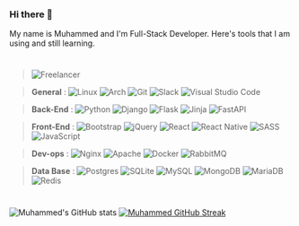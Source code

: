### Hi there 👋
 My name is Muhammed and I'm Full-Stack Developer. Here's tools that I am using and still learning.
 #

> ![Freelancer](https://img.shields.io/badge/Freelancer-29B2FE?style=for-the-badge&logo=Freelancer&logoColor=white)

> **General**  : ![Linux](https://img.shields.io/badge/Linux-FCC624?style=for-the-badge&logo=linux&logoColor=black)
> ![Arch](https://img.shields.io/badge/Arch%20Linux-1793D1?logo=arch-linux&logoColor=fff&style=for-the-badge)
> ![Git](https://img.shields.io/badge/git-%23F05033.svg?style=for-the-badge&logo=git&logoColor=white)
> ![Slack](https://img.shields.io/badge/Slack-4A154B?style=for-the-badge&logo=slack&logoColor=white)
> ![Visual Studio Code](https://img.shields.io/badge/Visual%20Studio%20Code-0078d7.svg?style=for-the-badge&logo=visual-studio-code&logoColor=white)

> **Back-End**   :   ![Python](https://img.shields.io/badge/python-3670A0?style=for-the-badge&logo=python&logoColor=ffdd54)
> ![Django](https://img.shields.io/badge/django-%23092E20.svg?style=for-the-badge&logo=django&logoColor=009639)
> ![Flask](https://img.shields.io/badge/flask-%23000.svg?style=for-the-badge&logo=flask&logoColor=F05033)
> ![Jinja](https://img.shields.io/badge/jinja-black.svg?style=for-the-badge&logo=jinja&logoColor=white)
> ![FastAPI](https://img.shields.io/badge/FastAPI-005571?style=for-the-badge&logo=fastapi)

> **Front-End** : ![Bootstrap](https://img.shields.io/badge/bootstrap-%23563D7C.svg?style=for-the-badge&logo=bootstrap&logoColor=white)
> ![jQuery](https://img.shields.io/badge/jquery-%230769AD.svg?style=for-the-badge&logo=jquery&logoColor=white)
> ![React](https://img.shields.io/badge/react-%2320232a.svg?style=for-the-badge&logo=react&logoColor=%2361DAFB)
> ![React Native](https://img.shields.io/badge/react_native-%2320232a.svg?style=for-the-badge&logo=react&logoColor=%2361DAFB)
> ![SASS](https://img.shields.io/badge/SASS-hotpink.svg?style=for-the-badge&logo=SASS&logoColor=white)
> ![JavaScript](https://img.shields.io/badge/javascript-%23323330.svg?style=for-the-badge&logo=javascript&logoColor=%23F7DF1E)

> **Dev-ops** : ![Nginx](https://img.shields.io/badge/nginx-%23009639.svg?style=for-the-badge&logo=nginx&logoColor=white)
> ![Apache](https://img.shields.io/badge/apache-%23D42029.svg?style=for-the-badge&logo=apache&logoColor=white)
> ![Docker](https://img.shields.io/badge/docker-%230db7ed.svg?style=for-the-badge&logo=docker&logoColor=white)
> ![RabbitMQ](https://img.shields.io/badge/Rabbitmq-FF6600?style=for-the-badge&logo=rabbitmq&logoColor=white)
<!--
> ![Jenkins](https://img.shields.io/badge/jenkins-%232C5263.svg?style=for-the-badge&logo=jenkins&logoColor=white)
> -->

> **Data Base** : ![Postgres](https://img.shields.io/badge/postgres-%23316192.svg?style=for-the-badge&logo=postgresql&logoColor=white)
> ![SQLite](https://img.shields.io/badge/sqlite-%2307405e.svg?style=for-the-badge&logo=sqlite&logoColor=white)
> ![MySQL](https://img.shields.io/badge/mysql-%2300f.svg?style=for-the-badge&logo=mysql&logoColor=white)
> ![MongoDB](https://img.shields.io/badge/MongoDB-%234ea94b.svg?style=for-the-badge&logo=mongodb&logoColor=white)
> ![MariaDB](https://img.shields.io/badge/MariaDB-003545?style=for-the-badge&logo=mariadb&logoColor=white)
> ![Redis](https://img.shields.io/badge/redis-%23DD0031.svg?style=for-the-badge&logo=redis&logoColor=white)

#

![Muhammed's GitHub stats](https://github-readme-stats.vercel.app/api?username=muluel&count_private=true&show_icons=true&theme=onedark)
[![Muhammed GitHub Streak](https://github-readme-streak-stats.herokuapp.com/?user=muluel&theme=onedark)](https://git.io/streak-stats)

<!-- [![Muhammed's GitHub stats](https://github-readme-stats.vercel.app/api?username=muluel)](https://github.com/anuraghazra/github-readme-stats) 
[![Top Langs](https://github-readme-stats.vercel.app/api/top-langs/?username=anuraghazra)](https://github.com/anuraghazra/github-readme-stats)-->




<!--
**muluel/muluel** is a ✨ _special_ ✨ repository because its `README.md` (this file) appears on your GitHub profile.

Here are some ideas to get you started:

- 🔭 I’m currently working on ...
- 🌱 I’m currently learning ...
- 👯 I’m looking to collaborate on ...
- 🤔 I’m looking for help with ...
- 💬 Ask me about ...
- 📫 How to reach me: ...
- 😄 Pronouns: ...
- ⚡ Fun fact: ...
-->

